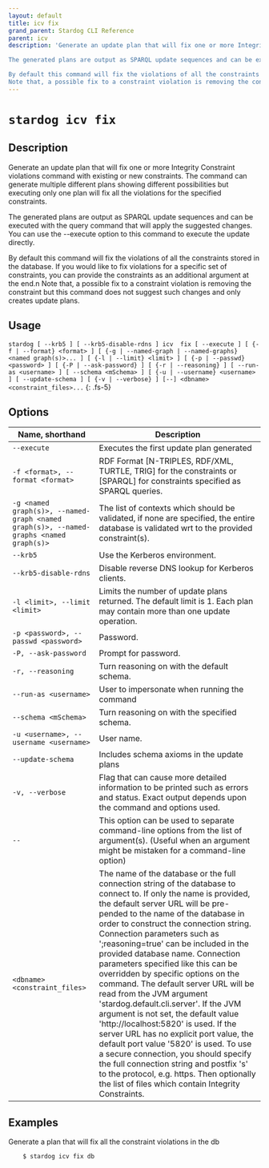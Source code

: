 ```yaml
---
layout: default
title: icv fix
grand_parent: Stardog CLI Reference
parent: icv
description: 'Generate an update plan that will fix one or more Integrity Constraint violations command with existing or new constraints. The command can generate multiple different plans showing different possibilities but executing only one plan will fix all the violations for the specified constraints.

The generated plans are output as SPARQL update sequences and can be executed with the query command that will apply the suggested changes. You can use the --execute option to this command to execute the update directly.

By default this command will fix the violations of all the constraints stored in the database. If you would like to fix violations for a specific set of constraints, you can provide the constraints as an additional argument at the end.n
Note that, a possible fix to a constraint violation is removing the constraint but this command does not suggest such changes and only creates update plans.'
---
```


#  `stardog icv fix` 
## Description
Generate an update plan that will fix one or more Integrity Constraint violations command with existing or new constraints. The command can generate multiple different plans showing different possibilities but executing only one plan will fix all the violations for the specified constraints.

The generated plans are output as SPARQL update sequences and can be executed with the query command that will apply the suggested changes. You can use the --execute option to this command to execute the update directly.

By default this command will fix the violations of all the constraints stored in the database. If you would like to fix violations for a specific set of constraints, you can provide the constraints as an additional argument at the end.n
Note that, a possible fix to a constraint violation is removing the constraint but this command does not suggest such changes and only creates update plans.<br>
## Usage
`stardog [ --krb5 ] [ --krb5-disable-rdns ] icv  fix [ --execute ] [ {-f | --format} <format> ] [ {-g | --named-graph | --named-graphs} <named graph(s)>... ] [ {-l | --limit} <limit> ] [ {-p | --passwd} <password> ] [ {-P | --ask-password} ] [ {-r | --reasoning} ] [ --run-as <username> ] [ --schema <mSchema> ] [ {-u | --username} <username> ] [ --update-schema ] [ {-v | --verbose} ] [--] <dbname> <constraint_files>...`
{: .fs-5}
## Options

Name, shorthand | Description 
---|---
`--execute` | Executes the first update plan generated
`-f <format>, --format <format>` | RDF Format [N-TRIPLES, RDF/XML, TURTLE, TRIG] for the constraints or [SPARQL] for constraints specified as SPARQL queries.
`-g <named graph(s)>, --named-graph <named graph(s)>, --named-graphs <named graph(s)>` | The list of contexts which should be validated, if none are specified, the entire database is validated wrt to the provided constraint(s).
`--krb5` | Use the Kerberos environment.
`--krb5-disable-rdns` | Disable reverse DNS lookup for Kerberos clients.
`-l <limit>, --limit <limit>` | Limits the number of update plans returned. The default limit is 1. Each plan may contain more than one update operation.
`-p <password>, --passwd <password>` | Password.
`-P, --ask-password` | Prompt for password.
`-r, --reasoning` | Turn reasoning on with the default schema.
`--run-as <username>` | User to impersonate when running the command
`--schema <mSchema>` | Turn reasoning on with the specified schema.
`-u <username>, --username <username>` | User name.
`--update-schema` | Includes schema axioms in the update plans
`-v, --verbose` | Flag that can cause more detailed information to be printed such as errors and status. Exact output depends upon the command and options used.
`--` | This option can be used to separate command-line options from the list of argument(s). (Useful when an argument might be mistaken for a command-line option)
`<dbname> <constraint_files>` | The name of the database or the full connection string of the database to connect to. If only the name is provided, the default server URL will be pre-pended to the name of the database in order to construct the connection string. Connection parameters such as ';reasoning=true' can be included in the provided database name. Connection parameters specified like this can be overridden by specific options on the command. The default server URL will be read from the JVM argument 'stardog.default.cli.server'. If the JVM argument is not set, the default value 'http://localhost:5820' is used. If the server URL has no explicit port value, the default port value '5820' is used.  To use a secure connection, you should specify the full connection string and postfix 's' to the protocol, e.g. https. Then optionally the list of files which contain Integrity Constraints.

## Examples
Generate a plan that will fix all the constraint violations in the db
```bash
    $ stardog icv fix db
```


